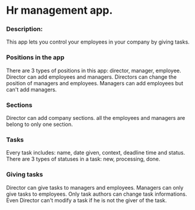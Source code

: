 # Hr management app.
### Description:
This app lets you control your employees in your company by giving tasks.

### Positions in the app
There are 3 types of positions in this app: director, manager, employee.
Director can add employees and managers. Directors can change the position of managers and employees.
Managers can add employees but can't add managers.

### Sections
Director can add company sections.
all the employees and managers are belong to only one section.

### Tasks
Every task includes: name, date given, context, deadline time and status.
There are 3 types of statuses in a task: new, processing, done.

### Giving tasks
Director can give tasks to managers and employees.
Managers can only give tasks to employees.
Only task authors can change task informations. Even Director can't modify a task if he is not the giver of the task.

